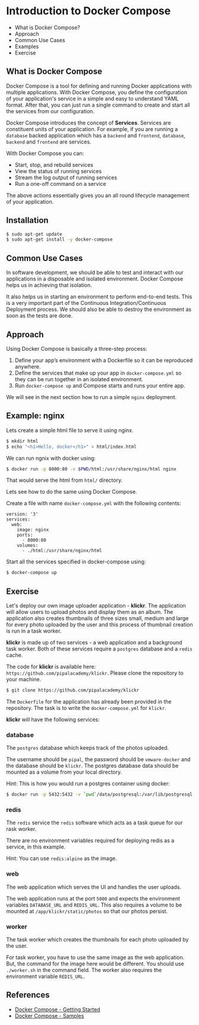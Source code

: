 # Introduction to Docker Compose

- What is Docker Compose?
- Approach
- Common Use Cases
- Examples
- Exercise

## What is Docker Compose

Docker Compose is a tool for defining and running Docker applications with multiple applications. With Docker Compose, you define the configuration of your application's service in a simple and easy to understand YAML format. After that, you can just run a single command to create and start all the services from our configuration.

Docker Compose introduces the concept of **Services**. Services are constituent units of your application. For example, if you are running a `database` backed application which has a `backend` and `frontend`, `database`, `backend` and `frontend` are services.

With Docker Compose you can:
  - Start, stop, and rebuild services
  - View the status of running services
  - Stream the log output of running services
  - Run a one-off command on a service

The above actions essentially gives you an all round lifecycle management of your application.

## Installation

```bash
$ sudo apt-get update
$ sudo apt-get install -y docker-compose
```

## Common Use Cases

In software development, we should be able to test and interact with our applications in a disposable and isolated environment. Docker Compose helps us in achieving that isolation.

It also helps us in starting an environment to perform end-to-end tests. This is a very important part of the Continuous Integration/Continuous Deployment process. We should also be able to destroy the environment as soon as the tests are done.

## Approach

Using Docker Compose is basically a three-step process:
  1. Define your app’s environment with a Dockerfile so it can be reproduced anywhere.
  2. Define the services that make up your app in `docker-compose.yml` so they can be run together in an isolated environment.
  3. Run `docker-compose up` and Compose starts and runs your entire app.

We will see in the next section how to run a simple `nginx` deployment.

## Example: nginx

Lets create a simple html file to serve it using nginx.

```bash
$ mkdir html
$ echo "<h1>Hello, docker</h1>" > html/index.html
```

We can run ngnix with docker using:

```bash
$ docker run -p 8000:80 -v $PWD/html:/usr/share/nginx/html nginx
```

That would serve the html from `html/` directory.

Lets see how to do the same using Docker Compose.

Create a file with name `docker-compose.yml` with the following contents:

```
version: '3'
services:
  web:
    image: nginx
    ports:
      - 8000:80
    volumes:
      - ./html:/usr/share/nginx/html
```

Start all the services specified in docker-compose using:

```bash
$ docker-compose up
```

## Exercise

Let's deploy our own image uploader application - **klickr**. The application will allow users to upload photos and display them as an album. The application also creates thumbnails of three sizes small, medium and large for every photo uploaded by the user and this process of thumbnail creation is run in a task worker.

**klickr** is made up of two services - a web application and a background task worker. Both of these services require a `postgres` database and a `redis` cache.

The code for **klickr** is available here: `https://github.com/pipalacademy/klickr`. Please clone the repository to your machine.

```bash
$ git clone https://github.com/pipalacademy/klickr
```

The `Dockerfile` for the application has already been provided in the repository. The task is to write the `docker-compose.yml` for `klickr`.

**klickr** will have the following services:

### database

The `postgres` database which keeps track of the photos uploaded.

The username should be `pipal`, the password should be `vmware-docker` and the database should be `klickr`. The postgres database data should be mounted as a volume from your local directory.

Hint: This is how you would run a postgres container using docker:
```bash
$ docker run -p 5432:5432 -v `pwd`/data/postgresql:/var/lib/postgresql -e POSTGRES_DB=klickr -e POSTGRES_USER=pipal -e POSTGRES_PASSWORD=vmware-docker postgres
```

### redis

The `redis` service the `redis` software which acts as a task queue for our rask worker.

There are no environment variables required for deploying redis as a service, in this example.

Hint: You can use `redis:alpine` as the image.

### web

The web application which serves the UI and handles the user uploads.

The web application runs at the port `5000` and expects the environment variables `DATABASE_URL` and `REDIS_URL`. This also requires a volume to be mounted at `/app/klickr/static/photos` so that our photos persist.

### worker

The task worker which creates the thumbnails for each photo uploaded by the user.

For task worker, you have to use the same image as the web application. But, the command for the image here would be different. You should use `./worker.sh` in the command field. The worker also requires the environment variable `REDIS_URL`.

## References

- [Docker Compose - Getting Started](https://docs.docker.com/compose/gettingstarted/)
- [Docker Compose - Samples](https://docs.docker.com/compose/samples-for-compose/)
